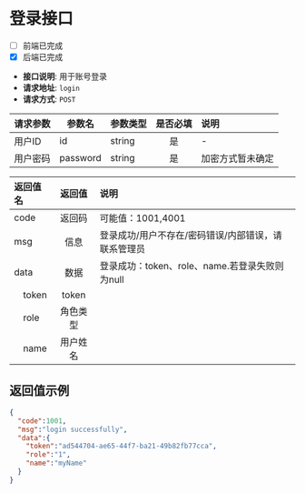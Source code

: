 # 登录接口

- [ ] 前端已完成
- [x] 后端已完成

- **接口说明**: 用于账号登录
- **请求地址**: `login`
- **请求方式**: `POST`

请求参数 | 参数名 | 参数类型 | 是否必填 | 说明
-|-|-|:-:|:-
用户ID|id|string|是|-
用户密码|password|string|是|加密方式暂未确定

返回值名| 返回值 | 说明
:-|:-:|:-
code|返回码|可能值：1001,4001
msg|信息|登录成功/用户不存在/密码错误/内部错误，请联系管理员
data|数据|登录成功：token、role、name.若登录失败则为null
&emsp;token|token|
&emsp;role|角色类型|
&emsp;name|用户姓名|

## 返回值示例

```json
{
  "code":1001,
  "msg":"login successfully",
  "data":{
    "token":"ad544704-ae65-44f7-ba21-49b82fb77cca",
    "role":"1",
    "name":"myName"
  }
}
```
